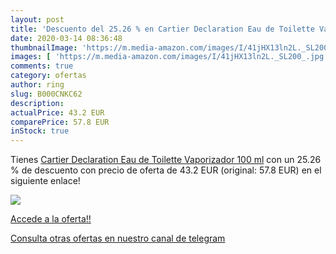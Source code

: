 ```yaml
---
layout: post
title: 'Descuento del 25.26 % en Cartier Declaration Eau de Toilette Vapo'
date: 2020-03-14 08:36:48
thumbnailImage: 'https://m.media-amazon.com/images/I/41jHX13ln2L._SL200_.jpg'
images: [ 'https://m.media-amazon.com/images/I/41jHX13ln2L._SL200_.jpg' ]
comments: true
category: ofertas
author: ring
slug: B000CNKC62
description:
actualPrice: 43.2 EUR
comparePrice: 57.8 EUR
inStock: true
---
```


Tienes [Cartier Declaration Eau de Toilette Vaporizador 100 ml](https://www.amazon.com/dp/B000CNKC62/?tag=redken08-20) con un 25.26 % de descuento con precio de oferta de 43.2 EUR (original: 57.8 EUR) en el siguiente enlace!

[![](https://m.media-amazon.com/images/I/41jHX13ln2L._SL200_.jpg)](https://www.amazon.com/dp/B000CNKC62/?tag=redken08-20)

[Accede a la oferta!!](https://www.amazon.com/dp/B000CNKC62/?tag=redken08-20)

[Consulta otras ofertas en nuestro canal de telegram](https://t.me/s/ofertas25)
